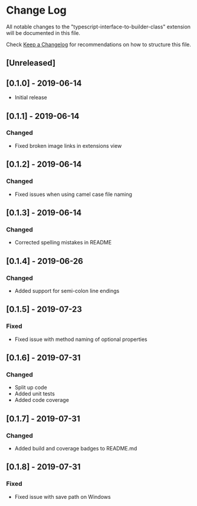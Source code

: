 # Change Log

All notable changes to the "typescript-interface-to-builder-class" extension will be documented in this file.

Check [Keep a Changelog](http://keepachangelog.com/) for recommendations on how to structure this file.

## [Unreleased]

## [0.1.0] - 2019-06-14

- Initial release

## [0.1.1] - 2019-06-14

### Changed
- Fixed broken image links in extensions view

## [0.1.2] - 2019-06-14

### Changed
- Fixed issues when using camel case file naming

## [0.1.3] - 2019-06-14

### Changed
- Corrected spelling mistakes in README

## [0.1.4] - 2019-06-26

### Changed
- Added support for semi-colon line endings

## [0.1.5] - 2019-07-23

### Fixed
- Fixed issue with method naming of optional properties

## [0.1.6] - 2019-07-31

### Changed
- Split up code
- Added unit tests
- Added code coverage

## [0.1.7] - 2019-07-31

### Changed
- Added build and coverage badges to README.md

## [0.1.8] - 2019-07-31

### Fixed
- Fixed issue with save path on Windows